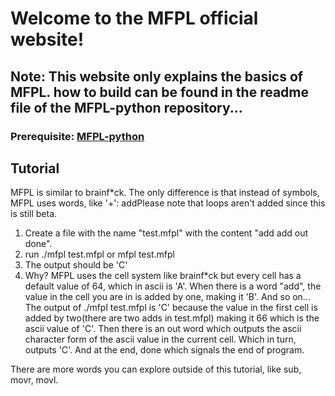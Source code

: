 # Welcome to the MFPL official website!

## Note: This website only explains the basics of MFPL. how to build can be found in the readme file of the MFPL-python repository...

### Prerequisite: [MFPL-python](https://github.com/jason-kills-u/MFPL-python)

## Tutorial

MFPL is similar to brainf*ck. The only difference is that instead of symbols, MFPL uses words, like '+': addPlease note that loops aren't added since this is still beta.

1. Create a file with the name "test.mfpl" with the content "add add out done".
3. run ./mfpl test.mfpl or mfpl test.mfpl
4. The output should be 'C'
5. Why? MFPL uses the cell system like brainf*ck but every cell has a default value of 64, which in ascii is 'A'. When there is a word "add", the value in the cell you are in is added by one, making it 'B'. And so on... The output of ./mfpl test.mfpl is 'C' because the value in the first cell is added by two(there are two adds in test.mfpl) making it 66 which is the ascii value of 'C'. Then there is an out word which outputs the ascii character form of the ascii value in the current cell. Which in turn, outputs 'C'. And at the end, done which signals the end of program.

There are more words you can explore outside of this tutorial, like sub, movr, movl.
